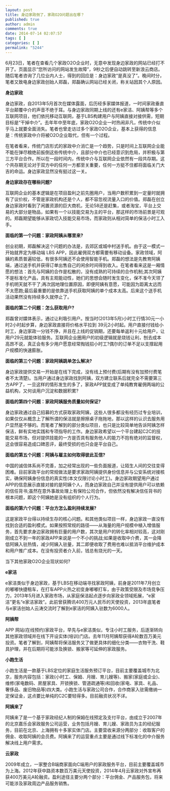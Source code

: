 ```yaml
---
layout: post
title: 身边家政倒了，家政O2O问题出在哪？
published: true
author: admin
comments: true
date: 2014-07-14 02:07:57
tags: [ ]
categories: [ ]
permalink: "5244"
---
```

6月23日，笔者在查看几个家政O2O企业时，无意中发现身边家政的网站已经打不开了。页面显示“您所访问的网站发生故障”，9秒之后便自动跳转至新浪云商店。随后笔者咨询了几位业内人士，得到的回应是：身边家政“是真没了”。晚间时分，笔者又致电身边家政创始人郑磊，郑磊确认网站已经关闭，称关站因其个人原因。

**身边家政**

身边家政，自2013年5月首次在媒体露面，后历经多家媒体报道，一时间家政垂直平台颠覆中介的声音不绝于耳。与身边家政同期上线的还有e家洁、阿姨帮等多个互联网项目，他们依托移动互联网，基于LBS构建用户与阿姨直接对接供需，短期目标是“干掉中介”。去年年中至年底，家政O2O企业一时热闹非凡，传统中介似乎马上就要全面消失。笔者也曾走访过多个家政O2O企业，基本上获得的信息是：传统家政中介将被O2O企业取代，但有一个过程。

在笔者看来，传统门店形式的家政中介消亡是一个趋势，只是时间上互联网企业能不能在弹尽粮绝前扳倒这些传统中介，且部分中介也已经意识到危局，并积极与第三方平台合作。所以在一段时间内，传统中介与互联网企业依然有一段共存期。这个共存期无论对于双方中的任何一方都至关重要，任何一方挺不住都将面临关门大吉的命运。身边家政显然没有挺过这一关。

**身边家政存在哪些问题?**

互联网企业的基本逻辑是在项目盈利之前先圈用户，当用户数积累到一定量时就拥有了议价权，不管是家政机构还是个人，都不容忽视流量入口的价值。郑磊在创立身边家政时看到了闲置资源的巨大商机，无论58还是赶集，或者淘宝，平台上交易的大部分是物品，如果有一个以技能交易为主的平台，那这样的市场前景是可观的。郑磊期望能够从家政切入技能交易市场，而家政则从相对简单的保洁小时工入手。

**面临的第一个问题：家政阿姨从哪里来?**

创业初期，郑磊解决这个问题的办法是，去郊区或城中村送手机。由于这一模式一开始就界定为移动端 LBS APP，因此雇佣双方都需要有移动设备。家政领域，阿姨的素质普遍较低，有很多阿姨还不会使用智能手机。郑磊的想法是先教育阿姨端，通过送手机并获得订单出售自己的闲余时间得到收入。在笔者看来这是一厢情愿的想法：首先与阿姨的合作是松散的，没有成熟的可持续的合作机制;其次阿姨不是标准化产品，具有主观能动性，她们的思想会随时发生变化，保不准今天领了手机明天就不干了;再次因地理位置原因，即便阿姨有意愿，可能因为距离太远而不太愿跑;最后最重要的是依靠送手机获取阿姨的单个成本太高。后来这个送手机活动果然没有持续多久就停止了。

**面临的第二个问题：怎么获取用户?**

郑磊曾对媒体表示，通过让利吸引用户。按当时(2013年5月)小时工行情30元一小时2小时起步算，身边家政直接将价格水平拉到 39元2小时起。用户直接付钱给小时工，身边家政一分钱不挣，并且在上线的促销期，还要每单返利十元给用户，让用户29元就能体验服务。互联网企业圈用户的初级逻辑就是烧钱让利，刨去成本高昂不说，真正会有多少用户愿意经常掏钱招小时工?偶尔的订单不足以支撑起用户规模的快速膨胀。

**面临的第三个问题：家政阿姨跳单怎么解决?**

身边家政提供交易一开始是在线下完成，没有线上预付费(后期有没有加预付费笔者不太清楚)。当用户通过身边家政找到阿姨，双方建立联系后就完全不需要第三方APP了，一旦这样的情形发生的多了，家政APP就变成了单纯教育雇佣两端的公益机构，又何谈用户沉淀和数据积累?

**面临的第四个问题：家政阿姨服务质量如何保证?**

身边家政通过自己招募的方式获取家政阿姨，这些人很多都没有经历过专业培训，如果仅仅从概念上了解所谓的保洁就是擦擦桌子拖拖地，那以这样的认识去服务用户显然是不够的。而笔者了解到的部分类似项目，也只是比较简单地告诉阿姨怎样保洁，鲜有实地实践和专项指导的工作。身边家政希望以一个平台建起C2C的技能交易市场，但对提供技能的一方是否具有服务他人的能力不抱有绝对的监督权，这会很容易造成口碑恶评，最终受损的也只会是平台自己。

**面临的第五个问题：阿姨与雇主如何取得彼此互信?**

中国的诚信体系尚不完善，加之经常出现的一些负面报道，让陌生人间的交往变得困难。目前家政平台的常规做法是要求家政阿姨提供身份信息并与公安系统对接核实，确保阿姨身份信息的真实性(本文仅限讨论小时工)。身边家政期望用户通过APP的信息展示直接对接的是阿姨个人，而身边家政自己并没有提供用户可以依赖的信任背书;虽然在意外事故处理上有保险公司合作，但依然没有解决信任背书的根本问题，即这个阿姨她是没有组织的个人行为。

**面临的第六个问题：平台方怎么盈利持续发展?**

这是家政平台得以持续生存的核心问题。和其他类似项目一样，身边家政一直没有找到合适的盈利模式。如果按照常规的路径——从海量的用户规模中植入增值服务，首先要求身边家政拥有巨量的用户数，其次是用户的转化率相对较高，这对刚刚成立不到一年的家政APP来说是一个不小的挑战;如果是收取中介费，其一会降低阿姨入驻热情，减少阿姨入驻量，其二即便收取了费用也难以抵消平台维护成本和用户推广成本。在没有投资者介入前，钱总有烧光的一天。

当下其他家政O2O企业现状如何?

**e家洁**

e家洁类似于身边家政，基于LBS在移动端寻找家政阿姨，前身是2011年7月创立的嘟嘟快捷租车，在打车APP火热之初变身嘟嘟打车，由于政策受限及市场竞争压力，2013年5月进入家政市场，从家庭保洁起点逐步向家政全领域拓展，“e家洁”更名“e家洁家政”。此前曾获腾讯400万元人民币的天使投资，2013年底笔者与e家洁创始人云涛交流时了解到e家洁的阿姨入驻数为6000人。

**阿姨帮**

APP 网站(在线预约)家政平台，早先与e家洁类似，专注小时工服务，后逐渐转向其他家政领域并在线下开设实体(培训)门店。去年11月阿姨帮获得A轮数百万美元投资。笔者了解到，阿姨帮将保洁服务又了做更具体的细化分类——衣物干洗、鞋具护理，并在后期将可能涉及换锁、搬家等可延伸的家政服务。

**小跑生活**

小跑生活是一款基于LBS定位的家庭生活服务预订平台，目前主要覆盖城市为北京，服务内容包括：家政(小时工、保姆、月嫂、育儿嫂等)、搬家(家庭或企业)、维修(家电数码、房屋家具、开锁换锁、管道疏通等)和回收(家电、家具、礼品、奢侈品、废旧物品等)四大类。小跑生活与家政公司合作，合作商家入驻需缴纳一定保证金，这点要比单纯的C2C要轻得多。目前融资状况不详。

**阿姨来了**

阿姨来了是一个基于家政经纪人制的保姆在线预定及支付平台，由成立于2007年的北京嘉乐会家政服务公司运营，业务包括月嫂、育儿嫂、家政员为主的经纪服务，目前在北京、上海拥有十多家实体门店。主要营收来源分两部分：收取客户的佣金、收取阿姨的会员费。阿姨来了的运营重点主要是通过线下标准化的中介服务解决线上用户需求。

**云家政**

2009年成立，一家整合B端商家面向C端用户的家政服务平台，目前主要覆盖城市为上海。2012年获中路资本数百万美元天使投资，2014年4月云家政对外宣布再获400万美元A轮融资。盈利途径主要分两个部分：平台佣金、产品服务包，将来可能涉及家政周边产品服务销售。